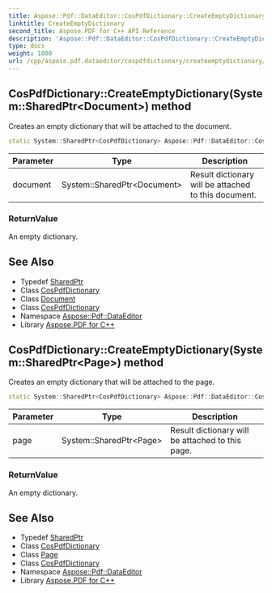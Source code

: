 ```yaml
---
title: Aspose::Pdf::DataEditor::CosPdfDictionary::CreateEmptyDictionary method
linktitle: CreateEmptyDictionary
second_title: Aspose.PDF for C++ API Reference
description: 'Aspose::Pdf::DataEditor::CosPdfDictionary::CreateEmptyDictionary method. Creates an empty dictionary that will be attached to the document in C++.'
type: docs
weight: 1800
url: /cpp/aspose.pdf.dataeditor/cospdfdictionary/createemptydictionary/
---
```

## CosPdfDictionary::CreateEmptyDictionary(System::SharedPtr\<Document\>) method


Creates an empty dictionary that will be attached to the document.

```cpp
static System::SharedPtr<CosPdfDictionary> Aspose::Pdf::DataEditor::CosPdfDictionary::CreateEmptyDictionary(System::SharedPtr<Document> document)
```


| Parameter | Type | Description |
| --- | --- | --- |
| document | System::SharedPtr\<Document\> | Result dictionary will be attached to this document. |

### ReturnValue

An empty dictionary.

## See Also

* Typedef [SharedPtr](../../../system/sharedptr/)
* Class [CosPdfDictionary](../)
* Class [Document](../../../aspose.pdf/document/)
* Class [CosPdfDictionary](../)
* Namespace [Aspose::Pdf::DataEditor](../../)
* Library [Aspose.PDF for C++](../../../)
## CosPdfDictionary::CreateEmptyDictionary(System::SharedPtr\<Page\>) method


Creates an empty dictionary that will be attached to the page.

```cpp
static System::SharedPtr<CosPdfDictionary> Aspose::Pdf::DataEditor::CosPdfDictionary::CreateEmptyDictionary(System::SharedPtr<Page> page)
```


| Parameter | Type | Description |
| --- | --- | --- |
| page | System::SharedPtr\<Page\> | Result dictionary will be attached to this page. |

### ReturnValue

An empty dictionary.

## See Also

* Typedef [SharedPtr](../../../system/sharedptr/)
* Class [CosPdfDictionary](../)
* Class [Page](../../../aspose.pdf/page/)
* Class [CosPdfDictionary](../)
* Namespace [Aspose::Pdf::DataEditor](../../)
* Library [Aspose.PDF for C++](../../../)
